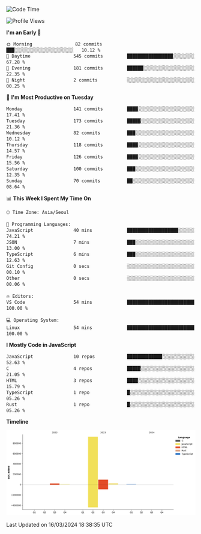 <!--START_SECTION:waka-->
![Code Time](http://img.shields.io/badge/Code%20Time-53%20hrs%202%20mins-blue)

![Profile Views](http://img.shields.io/badge/Profile%20Views-0-blue)

**I'm an Early 🐤** 

```text
🌞 Morning                82 commits          ███░░░░░░░░░░░░░░░░░░░░░░   10.12 % 
🌆 Daytime                545 commits         █████████████████░░░░░░░░   67.28 % 
🌃 Evening                181 commits         ██████░░░░░░░░░░░░░░░░░░░   22.35 % 
🌙 Night                  2 commits           ░░░░░░░░░░░░░░░░░░░░░░░░░   00.25 % 
```
📅 **I'm Most Productive on Tuesday** 

```text
Monday                   141 commits         ████░░░░░░░░░░░░░░░░░░░░░   17.41 % 
Tuesday                  173 commits         █████░░░░░░░░░░░░░░░░░░░░   21.36 % 
Wednesday                82 commits          ███░░░░░░░░░░░░░░░░░░░░░░   10.12 % 
Thursday                 118 commits         ████░░░░░░░░░░░░░░░░░░░░░   14.57 % 
Friday                   126 commits         ████░░░░░░░░░░░░░░░░░░░░░   15.56 % 
Saturday                 100 commits         ███░░░░░░░░░░░░░░░░░░░░░░   12.35 % 
Sunday                   70 commits          ██░░░░░░░░░░░░░░░░░░░░░░░   08.64 % 
```


📊 **This Week I Spent My Time On** 

```text
🕑︎ Time Zone: Asia/Seoul

💬 Programming Languages: 
JavaScript               40 mins             ███████████████████░░░░░░   74.21 % 
JSON                     7 mins              ███░░░░░░░░░░░░░░░░░░░░░░   13.00 % 
TypeScript               6 mins              ███░░░░░░░░░░░░░░░░░░░░░░   12.63 % 
Git Config               0 secs              ░░░░░░░░░░░░░░░░░░░░░░░░░   00.10 % 
Other                    0 secs              ░░░░░░░░░░░░░░░░░░░░░░░░░   00.06 % 

🔥 Editors: 
VS Code                  54 mins             █████████████████████████   100.00 % 

💻 Operating System: 
Linux                    54 mins             █████████████████████████   100.00 % 
```

**I Mostly Code in JavaScript** 

```text
JavaScript               10 repos            █████████████░░░░░░░░░░░░   52.63 % 
C                        4 repos             █████░░░░░░░░░░░░░░░░░░░░   21.05 % 
HTML                     3 repos             ████░░░░░░░░░░░░░░░░░░░░░   15.79 % 
TypeScript               1 repo              █░░░░░░░░░░░░░░░░░░░░░░░░   05.26 % 
Rust                     1 repo              █░░░░░░░░░░░░░░░░░░░░░░░░   05.26 % 
```



**Timeline**

![Lines of Code chart](https://raw.githubusercontent.com/project-dy/project-dy/main/assets/bar_graph.png)


 Last Updated on 16/03/2024 18:38:35 UTC
<!--END_SECTION:waka-->
